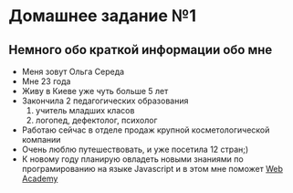 # Домашнее задание №1

## Немного обо краткой информации обо мне

* Меня зовут Ольга Середа
* Мне 23 года
* Живу в Киеве уже чуть больше 5 лет
* Закончила 2 педагогических образования
  1. учитель младших класов
  2. логопед, дефектолог, психолог
* Работаю сейчас в отделе продаж крупной косметологической компании
* Очень люблю путешествовать, и уже посетила 12 стран;)
* К новому году планирую овладеть новыми знаниями по програмированию на языке Javascript и в этом мне поможет [Web Academy](https://web-academy.com.ua/)
